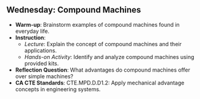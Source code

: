 ## Wednesday: Compound Machines

- **Warm-up**: Brainstorm examples of compound machines found in everyday life.
- **Instruction**:
  - *Lecture*: Explain the concept of compound machines and their applications.
  - *Hands-on Activity*: Identify and analyze compound machines using provided kits.
- **Reflection Question**: What advantages do compound machines offer over simple machines?
- **CA CTE Standards**: CTE.MPD.D.D1.2: Apply mechanical advantage concepts in engineering systems.